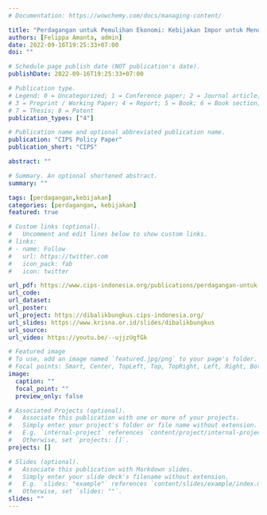 ```yaml
---
# Documentation: https://wowchemy.com/docs/managing-content/

title: "Perdagangan untuk Pemulihan Ekonomi: Kebijakan Impor untuk Mendukung Sektor Makanan dan Minuman Indonesia"
authors: [Felippa Amanta, admin]
date: 2022-09-16T19:25:33+07:00
doi: ""

# Schedule page publish date (NOT publication's date).
publishDate: 2022-09-16T19:25:33+07:00

# Publication type.
# Legend: 0 = Uncategorized; 1 = Conference paper; 2 = Journal article;
# 3 = Preprint / Working Paper; 4 = Report; 5 = Book; 6 = Book section;
# 7 = Thesis; 8 = Patent
publication_types: ["4"]

# Publication name and optional abbreviated publication name.
publication: "CIPS Policy Paper"
publication_short: "CIPS"

abstract: ""

# Summary. An optional shortened abstract.
summary: ""

tags: [perdagangan,kebijakan]
categories: [perdagangan, kebijakan]
featured: true

# Custom links (optional).
#   Uncomment and edit lines below to show custom links.
# links:
# - name: Follow
#   url: https://twitter.com
#   icon_pack: fab
#   icon: twitter

url_pdf: https://www.cips-indonesia.org/publications/perdagangan-untuk-pemulihan-ekonomi%3A-kebijakan-impor-untuk-mendukung-sektor-makanan-dan-minuman-indonesia?lang=id
url_code:
url_dataset:
url_poster:
url_project: https://dibalikbungkus.cips-indonesia.org/
url_slides: https://www.krisna.or.id/slides/dibalikbungkus
url_source:
url_video: https://youtu.be/--ujjzUgfGk

# Featured image
# To use, add an image named `featured.jpg/png` to your page's folder. 
# Focal points: Smart, Center, TopLeft, Top, TopRight, Left, Right, BottomLeft, Bottom, BottomRight.
image:
  caption: ""
  focal_point: ""
  preview_only: false

# Associated Projects (optional).
#   Associate this publication with one or more of your projects.
#   Simply enter your project's folder or file name without extension.
#   E.g. `internal-project` references `content/project/internal-project/index.md`.
#   Otherwise, set `projects: []`.
projects: []

# Slides (optional).
#   Associate this publication with Markdown slides.
#   Simply enter your slide deck's filename without extension.
#   E.g. `slides: "example"` references `content/slides/example/index.md`.
#   Otherwise, set `slides: ""`.
slides: ""
---
```

